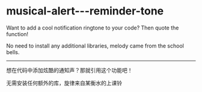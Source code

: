 # musical-alert---reminder-tone
Want to add a cool notification ringtone to your code? Then quote the function! 

No need to install any additional libraries, melody came from the school bells.


-----------------------------


想在代码中添加炫酷的通知声？那就引用这个功能吧！

无需安装任何额外的库，旋律来自某衡水的上课铃
